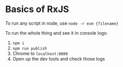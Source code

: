 # Basics of RxJS

To run any script in node, use `node -r esm {filename}`

To run the whole thing and see it in console logs:

1. `npm i`
2. `npm run publish`
3. Chrome to `localhost:8080`
4. Open up the dev tools and check those logs
